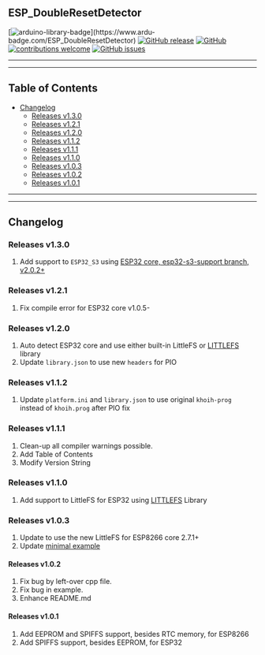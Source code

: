 ## ESP_DoubleResetDetector

[![arduino-library-badge](https://www.ardu-badge.com/badge/ESP_DoubleResetDetector.svg?)](https://www.ardu-badge.com/ESP_DoubleResetDetector)
[![GitHub release](https://img.shields.io/github/release/khoih-prog/ESP_DoubleResetDetector.svg)](https://github.com/khoih-prog/ESP_DoubleResetDetector/releases)
[![GitHub](https://img.shields.io/github/license/mashape/apistatus.svg)](https://github.com/khoih-prog/ESP_DoubleResetDetector/blob/master/LICENSE)
[![contributions welcome](https://img.shields.io/badge/contributions-welcome-brightgreen.svg?style=flat)](#Contributing)
[![GitHub issues](https://img.shields.io/github/issues/khoih-prog/ESP_DoubleResetDetector.svg)](http://github.com/khoih-prog/ESP_DoubleResetDetector/issues)

---
---

## Table of Contents

* [Changelog](#changelog)
  * [Releases v1.3.0](#releases-v130)
  * [Releases v1.2.1](#releases-v121)
  * [Releases v1.2.0](#releases-v120)
  * [Releases v1.1.2](#releases-v112)
  * [Releases v1.1.1](#releases-v111)
  * [Releases v1.1.0](#releases-v110)
  * [Releases v1.0.3](#releases-v103)
  * [Releases v1.0.2](#releases-v102)
  * [Releases v1.0.1](#releases-v101)
 
---
---

## Changelog

### Releases v1.3.0

1. Add support to `ESP32_S3` using [ESP32 core, esp32-s3-support branch, v2.0.2+](https://github.com/espressif/arduino-esp32/tree/esp32-s3-support)

### Releases v1.2.1

1. Fix compile error for ESP32 core v1.0.5-

### Releases v1.2.0

1. Auto detect ESP32 core and use either built-in LittleFS or [LITTLEFS](https://github.com/lorol/LITTLEFS) library
2. Update `library.json` to use new `headers` for PIO

### Releases v1.1.2

1. Update `platform.ini` and `library.json` to use original `khoih-prog` instead of `khoih.prog` after PIO fix

### Releases v1.1.1

1. Clean-up all compiler warnings possible.
2. Add Table of Contents
3. Modify Version String

### Releases v1.1.0

1. Add support to LittleFS for ESP32 using [LITTLEFS](https://github.com/lorol/LITTLEFS) Library

### Releases v1.0.3

1. Update to use the new LittleFS for ESP8266 core 2.7.1+
2. Update [minimal example](examples/minimal)

#### Releases v1.0.2

1. Fix bug by left-over cpp file.
2. Fix bug in example.
3. Enhance README.md

#### Releases v1.0.1

1. Add EEPROM and SPIFFS support, besides RTC memory, for ESP8266
2. Add SPIFFS support, besides EEPROM, for ESP32

